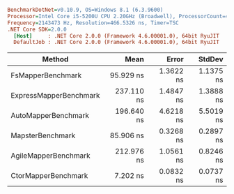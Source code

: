 ``` ini

BenchmarkDotNet=v0.10.9, OS=Windows 8.1 (6.3.9600)
Processor=Intel Core i5-5200U CPU 2.20GHz (Broadwell), ProcessorCount=4
Frequency=2143473 Hz, Resolution=466.5326 ns, Timer=TSC
.NET Core SDK=2.0.0
  [Host]     : .NET Core 2.0.0 (Framework 4.6.00001.0), 64bit RyuJIT
  DefaultJob : .NET Core 2.0.0 (Framework 4.6.00001.0), 64bit RyuJIT


```
 |                 Method |       Mean |     Error |    StdDev |
 |----------------------- |-----------:|----------:|----------:|
 |      FsMapperBenchmark |  95.929 ns | 1.3622 ns | 1.1375 ns |
 | ExpressMapperBenchmark | 237.110 ns | 1.4847 ns | 1.3888 ns |
 |    AutoMapperBenchmark | 196.640 ns | 4.6218 ns | 5.5019 ns |
 |       MapsterBenchmark |  85.906 ns | 0.3268 ns | 0.2897 ns |
 |   AgileMapperBenchmark | 212.976 ns | 1.0561 ns | 0.8246 ns |
 |    CtorMapperBenchmark |   7.202 ns | 0.0832 ns | 0.0737 ns |
